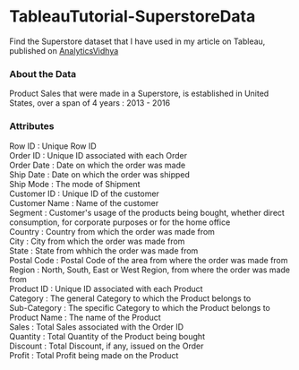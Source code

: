 # TableauTutorial-SuperstoreData
Find the Superstore dataset that I have used in my article on Tableau, published on <a href = "https://www.analyticsvidhya.com/">AnalyticsVidhya</a>

### About the Data
Product Sales that were made in a Superstore, is established in United States, over a span of 4 years : 2013 - 2016

### Attributes
Row ID : Unique Row ID<br>
Order ID : Unique ID associated with each Order <br>
Order Date : Date on which the order was made <br>
Ship Date : Date on which the order was shipped <br>
Ship Mode : The mode of Shipment <br>
Customer ID : Unique ID of the customer <br>
Customer Name : Name of the customer <br>
Segment : Customer's usage of the products being bought, whether direct consumption, for corporate purposes or for the home office <br>
Country : Country from which the order was made from <br>
City : City from which the order was made from <br>
State : State from whhich the order was made from <br>
Postal Code : Postal Code of the area from where the order was made from <br>
Region : North, South, East or West Region, from where the order was made from <br>
Product ID : Unique ID associated with each Product <br>
Category : The general Category to which the Product belongs to <br>
Sub-Category : The specific Category to which the Product belongs to <br>
Product Name : The name of the Product <br>
Sales : Total Sales associated with the Order ID <br>
Quantity : Total Quantity of the Product being bought <br>
Discount : Total Discount, if any, issued on the Order <br>
Profit : Total Profit being made on the Product <br>
